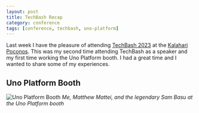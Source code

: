 ```yaml
---
layout: post
title: TechBash Recap
category: conference
tags: [conference, techbash, uno-platform]
---
```


Last week I have the pleasure of attending [TechBash 2023][techbash-site] at the [Kalahari Poconos][kalahari-site]. This was my second time attending TechBash as a speaker and my first time working the Uno Platform booth. I had a great time and I wanted to share some of my experiences.

## Uno Platform Booth

![Uno Platform Booth](/assets/images/uno-booth-techbash-2023.jpeg)
*Me, Matthew Mattei, and the legendary Sam Basu at the Uno Platform booth*

[techbash-site]: https://techbash.com/
[kalahari-site]: https://www.kalahariresorts.com/pennsylvania/

